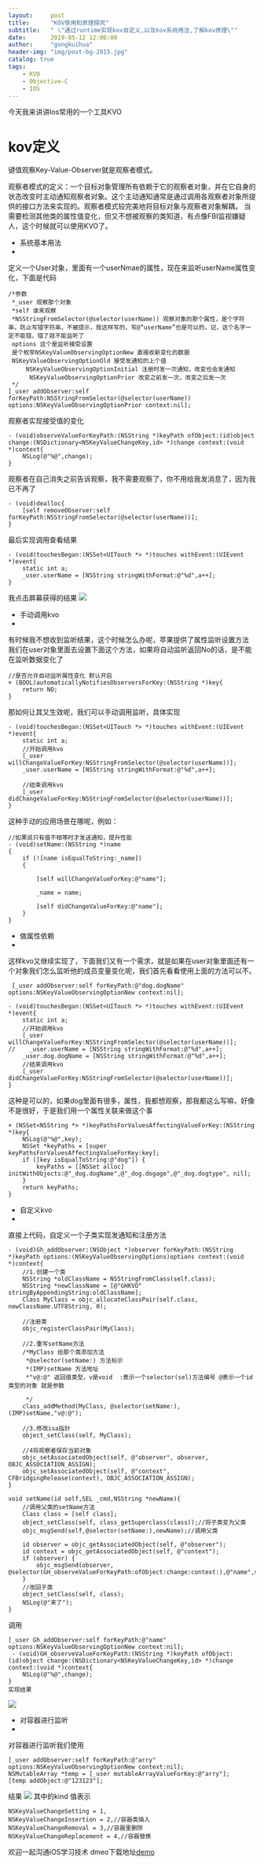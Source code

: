 ```yaml
---
layout:     post
title:      "KOV使用和原理探究"
subtitle:   " \"通过runtime实现kov自定义,以及kov系统用法,了解kov原理\""
date:       2019-05-12 12:00:00
author:     "gongkuihua"
header-img: "img/post-bg-2015.jpg"
catalog: true
tags:
    - KVO
    - Objective-C
    - IOS
---
```


今天我来讲讲Ios常用的一个工具KVO
# kov定义
键值观察Key-Value-Observer就是观察者模式。

观察者模式的定义：一个目标对象管理所有依赖于它的观察者对象，并在它自身的状态改变时主动通知观察者对象。这个主动通知通常是通过调用各观察者对象所提供的接口方法来实现的。观察者模式较完美地将目标对象与观察者对象解耦。
当需要检测其他类的属性值变化，但又不想被观察的类知道，有点像FBI监视嫌疑人，这个时候就可以使用KVO了。

- 系统基本用法
-
定义一个User对象，里面有一个userNmae的属性，现在来监听userName属性变化，下面是代码
		 
	/*参数
	 *_user 观察那个对象
	 *self 谁来观察
	 *NSStringFromSelector(@selector(userName)) 观察对象的那个属性，是个字符串，防止写错字符串，不被提示，我这样写的，写@“userName”也是可以的，记，这个名字一定不能错，错了就不能监听了
	 options 这个是监听接受设置
	 是个枚举NSKeyValueObservingOptionNew 直接收新变化的数据
	 NSKeyValueObservingOptionOld 接受发通知的上个值
         NSKeyValueObservingOptionInitial 注册时发一次通知，改变也会发通知
          NSKeyValueObservingOptionPrior 改变之前发一次，改变之后发一次
	 */
	[_user addObserver:self forKeyPath:NSStringFromSelector(@selector(userName)) options:NSKeyValueObservingOptionPrior context:nil];

观察者实现接受值的变化
	
	- (void)observeValueForKeyPath:(NSString *)keyPath ofObject:(id)object change:(NSDictionary<NSKeyValueChangeKey,id> *)change context:(void *)context{
	    NSLog(@"%@",change);
	}
观察者在自己消失之前告诉观察，我不需要观察了，你不用给我发消息了，因为我已不再了
	
	- (void)dealloc{
	    [self removeObserver:self forKeyPath:NSStringFromSelector(@selector(userName))];
	}
最后实现调用查看结果
	
	- (void)touchesBegan:(NSSet<UITouch *> *)touches withEvent:(UIEvent *)event{
	    static int a;
	    _user.userName = [NSString stringWithFormat:@"%d",a++];
	}
我点击屏幕获得的结果
![](https://upload-images.jianshu.io/upload_images/3889208-497f0acb7922cd12.png?imageMogr2/auto-orient/strip%7CimageView2/2/w/1240)
- 手动调用kvo
- 
有时候我不想收到监听结果，这个时候怎么办呢，苹果提供了属性监听设置方法
我们在user对象里面去设置下面这个方法，如果将自动监听返回No的话，是不能在监听数据变化了
	
	//是否允许自动监听属性变化 默认开启
	+ (BOOL)automaticallyNotifiesObserversForKey:(NSString *)key{
	    return NO;
	}
那如何让其又生效呢，我们可以手动调用监听，具体实现
	
	- (void)touchesBegan:(NSSet<UITouch *> *)touches withEvent:(UIEvent *)event{
	    static int a;
	    //开始调用kvo
	    [_user willChangeValueForKey:NSStringFromSelector(@selector(userName))];
	    _user.userName = [NSString stringWithFormat:@"%d",a++];
	    
	    //结束调用kvo
	    [_user didChangeValueForKey:NSStringFromSelector(@selector(userName))];
	}
这种手动的应用场景在哪呢，例如：
	
	//如果说只有值不相等时才发送通知，提升性能
	- (void)setName:(NSString *)name
	{
	    if (![name isEqualToString:_name])
	    {
	 
	        [self willChangeValueForKey:@"name"];
	 
	        _name = name;
	 
	        [self didChangeValueForKey:@"name"];
	    }
	}
- 做属性依赖
-
这样kvo又继续实现了，下面我们又有一个需求，就是如果在user对象里面还有一个对象我们怎么监听他的成员变量变化呢，我们首先看看使用上面的方法可以不。

	 [_user addObserver:self forKeyPath:@"dog.dogName" options:NSKeyValueObservingOptionNew context:nil];
	 
	- (void)touchesBegan:(NSSet<UITouch *> *)touches withEvent:(UIEvent *)event{
	    static int a;
	    //开始调用kvo
	    [_user willChangeValueForKey:NSStringFromSelector(@selector(userName))];
	//    _user.userName = [NSString stringWithFormat:@"%d",a++];
	    _user.dog.dogName = [NSString stringWithFormat:@"%d",a++];
	    //结束调用kvo
	    [_user didChangeValueForKey:NSStringFromSelector(@selector(userName))];
	}
这种是可以的，如果dog里面有很多，属性，我都想观察，那我都这么写嘛，好像不是很好，于是我们用一个属性关联来做这个事
	

	+ (NSSet<NSString *> *)keyPathsForValuesAffectingValueForKey:(NSString *)key{
	    NSLog(@"%@",key);
	    NSSet *keyPaths = [super keyPathsForValuesAffectingValueForKey:key];
	    if ([key isEqualToString:@"dog"]) {
	        keyPaths = [[NSSet alloc] initWithObjects:@"_dog.dogName",@"_dog.dogage",@"_dog.dogtype", nil];
	    }
	    return keyPaths;
	}


- 自定义kvo
-
直接上代码，自定义一个子类实现发通知和注册方法

	- (void)Gh_addObserver:(NSObject *)observer forKeyPath:(NSString *)keyPath options:(NSKeyValueObservingOptions)options context:(void *)context{
	    //1.创建一个类
	    NSString *oldClassName = NSStringFromClass(self.class);
	    NSString *newClassName = [@"GHKVO" stringByAppendingString:oldClassName];
	    Class MyClass = objc_allocateClassPair(self.class, newClassName.UTF8String, 0);
	    
	    //注册类
	    objc_registerClassPair(MyClass);
	    
	    //2.重写setName方法
	    /*MyClass 给那个类添加方法
	     *@selector(setName:) 方法标示
	     *(IMP)setName 方法地址
	     *"v@:@" 返回值类型，v是void  :表示一个selector(sel)方法编号 @表示一个id类型的对象 就是参数
	     
	     */
	    class_addMethod(MyClass, @selector(setName:), (IMP)setName,"v@:@");
	    
	    //3.修改isa指针
	    object_setClass(self, MyClass);
	    
	    //4将观察者保存当前对象
	    objc_setAssociatedObject(self, @"observer", observer, OBJC_ASSOCIATION_ASSIGN);
	    objc_setAssociatedObject(self, @"context", CFBridgingRelease(context), OBJC_ASSOCIATION_ASSIGN);
	}
	
	void setName(id self,SEL _cmd,NSString *newName){
	    //调用父类的setName方法
	    Class class = [self class];
	    object_setClass(self, class_getSuperclass(class));//将子类变为父类
	    objc_msgSend(self,@selector(setName:),newName);//调用父类
	    
	    id observer = objc_getAssociatedObject(self, @"observer");
	    id context = objc_getAssociatedObject(self, @"context");
	    if (observer) {
	        objc_msgSend(observer, @selector(GH_observeValueForKeyPath:ofObject:change:context:),@"name",self,@{@"new":newName,@"kind":@1},context);
	    }
	    //改回子类
	    object_setClass(self, class);
	    NSLog(@"来了");
	}
调用
   
   	[_user Gh_addObserver:self forKeyPath:@"name" options:NSKeyValueObservingOptionNew context:nil];
	 - (void)GH_observeValueForKeyPath:(NSString *)keyPath ofObject:(id)object change:(NSDictionary<NSKeyValueChangeKey,id> *)change context:(void *)context{
	    NSLog(@"%@",change);
	}
	实现结果
![](https://upload-images.jianshu.io/upload_images/3889208-df870972ebb9705c.png?imageMogr2/auto-orient/strip%7CimageView2/2/w/1240)
- 对容器进行监听
-
对容器进行监听我们使用
 	
 	[_user addObserver:self forKeyPath:@"arry" options:NSKeyValueObservingOptionNew context:nil];
 	NSMutableArray *temp = [_user mutableArrayValueForKey:@"arry"];
    [temp addObject:@"123123"];
  结果
  ![](https://upload-images.jianshu.io/upload_images/3889208-fe3901b712409c9b.png?imageMogr2/auto-orient/strip%7CimageView2/2/w/1240)
其中的kind 值表示
   	
    NSKeyValueChangeSetting = 1,
    NSKeyValueChangeInsertion = 2,//容器类插入
    NSKeyValueChangeRemoval = 3,//容器里删除
    NSKeyValueChangeReplacement = 4,//容器替换
 欢迎一起沟通iOS学习技术
dmeo下载地址[demo](https://github.com/g1174117917/KVO_Sel)
